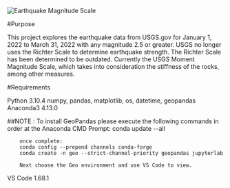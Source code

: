 
![Earthquake Magnitude Scale](https://i.cbc.ca/1.1877835.1380772347!/httpImage/image.jpg_gen/derivatives/original_780/earthquake-magnitude.jpg)



#Purpose

This project explores the earthquake data from USGS.gov for January 1, 2022 to March 31, 2022 with any magnitude 2.5 or greater.  USGS no longer uses the Richter Scale to determine earthquake strength.  The Richter Scale has been determined to be outdated.  Currently the USGS Moment Magnitude Scale, which takes into consideration the stiffness of the rocks, among other measures.     


#Requirements

Python 3.10.4
    numpy, pandas, matplotlib, os, datetime, geopandas
Anaconda3 4.13.0
    
##NOTE :  To install GeoPandas please execute the following commands in order at the Anaconda CMD Prompt:
        conda update --all

        once complete:
        conda config --prepend channels conda-forge
        conda create -n geo --strict-channel-priority geopandas jupyterlab

        Next choose the Geo environment and use VS Code to view.

VS Code 1.68.1        